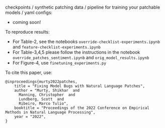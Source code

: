 
checkpoints / synthetic patching data / pipeline for training your patchable models / yaml configs:
- coming soon!

To reproduce results:
- For Table-2, see the notebooks `override-checklist-experiments.ipynb` and `feature-checklist-experiments.ipynb`
- For Table-3,4,5 please follow the instructions in the notebook `override_patches_sentiment.ipynb` and `orig_model_results.ipynb`
- For Figure-4, use `finetuning_experiments.py`


To cite this paper, use:
```
@inproceedings{murty2022patches,
    title = "Fixing Model Bugs with Natural Language Patches",
    author = "Murty, Shikhar  and
      Manning, Christopher  and
      Lundberg, Scott  and
      Ribeiro, Marco Tulio",
    booktitle = "Proceedings of the 2022 Conference on Empirical Methods in Natural Language Processing",
    year = "2022",
}
```
